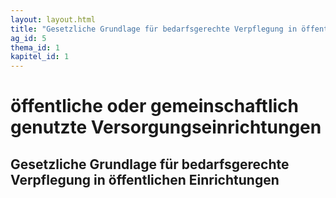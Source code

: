 ```yaml
---
layout: layout.html
title: "Gesetzliche Grundlage für bedarfsgerechte Verpflegung in öffentlichen Einrichtungen"
ag_id: 5
thema_id: 1
kapitel_id: 1
---
```


# öffentliche oder gemeinschaftlich genutzte Versorgungseinrichtungen

## Gesetzliche Grundlage für bedarfsgerechte Verpflegung in öffentlichen Einrichtungen
